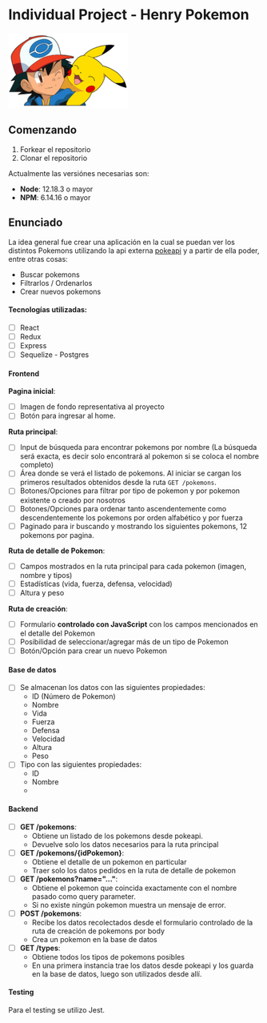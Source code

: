 
# Individual Project - Henry Pokemon

<p align="left">
  <img height="150" src="./pokemon.png" />
</p>

## Comenzando

 1. Forkear el repositorio
 2. Clonar el repositorio

Actualmente las versiónes necesarias son:

 * __Node__: 12.18.3 o mayor
 * __NPM__: 6.14.16 o mayor

## Enunciado

La idea general fue crear una aplicación en la cual se puedan ver los distintos Pokemons utilizando la api externa [pokeapi](https://pokeapi.co/) y a partir de ella poder, entre otras cosas:

  - Buscar pokemons
  - Filtrarlos / Ordenarlos
  - Crear nuevos pokemons


#### Tecnologías utilizadas:
- [ ] React
- [ ] Redux
- [ ] Express
- [ ] Sequelize - Postgres

#### Frontend

__Pagina inicial__: 
- [ ] Imagen de fondo representativa al proyecto
- [ ] Botón para ingresar al home.

__Ruta principal__: 
- [ ] Input de búsqueda para encontrar pokemons por nombre (La búsqueda será exacta, es decir solo encontrará al pokemon si se coloca el nombre completo)
- [ ] Área donde se verá el listado de pokemons. Al iniciar se cargan los primeros resultados obtenidos desde la ruta `GET /pokemons`.
- [ ] Botones/Opciones para filtrar por tipo de pokemon y por pokemon existente o creado por nosotros
- [ ] Botones/Opciones para ordenar tanto ascendentemente como descendentemente los pokemons por orden alfabético y por fuerza
- [ ] Paginado para ir buscando y mostrando los siguientes pokemons, 12 pokemons por pagina.

__Ruta de detalle de Pokemon__:
- [ ] Campos mostrados en la ruta principal para cada pokemon (imagen, nombre y tipos)
- [ ] Estadísticas (vida, fuerza, defensa, velocidad)
- [ ] Altura y peso

__Ruta de creación__: 
- [ ] Formulario __controlado con JavaScript__ con los campos mencionados en el detalle del Pokemon
- [ ] Posibilidad de seleccionar/agregar más de un tipo de Pokemon
- [ ] Botón/Opción para crear un nuevo Pokemon

#### Base de datos
- [ ] Se almacenan los datos con las siguientes propiedades:
  - ID (Número de Pokemon)
  - Nombre
  - Vida
  - Fuerza
  - Defensa
  - Velocidad
  - Altura
  - Peso
- [ ] Tipo con las siguientes propiedades:
  - ID
  - Nombre
  - 
#### Backend

- [ ] __GET /pokemons__:
  - Obtiene un listado de los pokemons desde pokeapi.
  - Devuelve solo los datos necesarios para la ruta principal
- [ ] __GET /pokemons/{idPokemon}__:
  - Obtiene el detalle de un pokemon en particular
  - Traer solo los datos pedidos en la ruta de detalle de pokemon
- [ ] __GET /pokemons?name="..."__:
  - Obtiene el pokemon que coincida exactamente con el nombre pasado como query parameter.
  - Si no existe ningún pokemon muestra un mensaje de error.
- [ ] __POST /pokemons__:
  - Recibe los datos recolectados desde el formulario controlado de la ruta de creación de pokemons por body
  - Crea un pokemon en la base de datos
- [ ] __GET /types__:
  - Obtiene todos los tipos de pokemons posibles
  - En una primera instancia trae los datos desde pokeapi y los guarda en la base de datos, luego son utilizados desde allí.


#### Testing
Para el testing se utilizo Jest.

